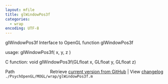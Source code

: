 ```yaml
---
layout: mfile
title: glWindowPos3f
categories:
  - wrap
encoding: UTF-8
---
```


glWindowPos3f  Interface to OpenGL function glWindowPos3f

usage:  glWindowPos3f\( x, y, z \)

C function:  void glWindowPos3f\(GLfloat x, GLfloat y, GLfloat z\)


<div class="code_header" style="text-align:right;">
  <span style="float:left;">Path&nbsp;&nbsp;</span> <span class="counter">Retrieve <a href=
  "https://raw.github.com/Psychtoolbox-3/Psychtoolbox-3/beta/./PsychOpenGL/MOGL/wrap/glWindowPos3f.m">current version from GitHub</a> | View <a href=
  "https://github.com/Psychtoolbox-3/Psychtoolbox-3/commits/beta/./PsychOpenGL/MOGL/wrap/glWindowPos3f.m">changelog</a></span>
</div>
<div class="code">
  <code>./PsychOpenGL/MOGL/wrap/glWindowPos3f.m</code>
</div>
